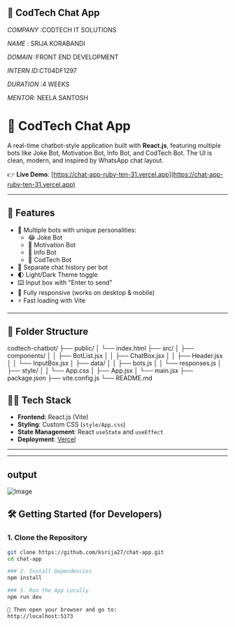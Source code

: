 ## 💬 CodTech Chat App

*COMPANY* :CODTECH IT SOLUTIONS

*NAME* : SRIJA KORABANDI

*DOMAIN* :FRONT END DEVELOPMENT

*INTERN ID*:CT04DF1297

*DURATION* :4 WEEKS

*MENTOR*: NEELA SANTOSH
# 💬 CodTech Chat App

A real-time chatbot-style application built with **React.js**, featuring multiple bots like Joke Bot, Motivation Bot, Info Bot, and CodTech Bot. The UI is clean, modern, and inspired by WhatsApp chat layout.

👉 **Live Demo**: [https://chat-app-ruby-ten-31.vercel.app](https://chat-app-ruby-ten-31.vercel.app)

---

## 🚀 Features

- 🤖 Multiple bots with unique personalities:
  - 😂 Joke Bot
  - 💪 Motivation Bot
  - 🧠 Info Bot
  - 🤖 CodTech Bot
- 💬 Separate chat history per bot
- 🌓 Light/Dark Theme toggle
- ⌨️ Input box with "Enter to send"
- 📱 Fully responsive (works on desktop & mobile)
- ⚡ Fast loading with Vite

---

## 📂 Folder Structure

codtech-chatbot/
├── public/
│ └── index.html
├── src/
│ ├── components/
│ │ ├── BotList.jsx
│ │ ├── ChatBox.jsx
│ │ ├── Header.jsx
│ │ └── InputBox.jsx
│ ├── data/
│ │ ├── bots.js
│ │ └── responses.js
│ ├── style/
│ │ └── App.css
│ ├── App.jsx
│ └── main.jsx
├── package.json
├── vite.config.js
└── README.md

## 🧑‍💻 Tech Stack

- **Frontend**: React.js (Vite)
- **Styling**: Custom CSS (`style/App.css`)
- **State Management**: React `useState` and `useEffect`
- **Deployment**: [Vercel](https://vercel.com)

---


---

## output
![Image](https://github.com/user-attachments/assets/c5fbce3b-b14e-4e7f-b212-f66e8c8ec122)

## 🛠️ Getting Started (for Developers)

### 1. Clone the Repository

```bash
git clone https://github.com/ksrija27/chat-app.git
cd chat-app

### 2. Install Dependencies
npm install

### 3. Run the App Locally
npm run dev

📍 Then open your browser and go to:
http://localhost:5173

